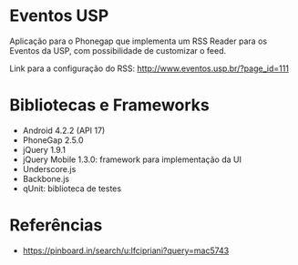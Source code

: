 # Eventos USP

Aplicação para o Phonegap que implementa um RSS Reader para os Eventos da USP, com possibilidade de customizar o feed.

Link para a configuração do RSS: http://www.eventos.usp.br/?page_id=111

# Bibliotecas e Frameworks

* Android 4.2.2 (API 17)
* PhoneGap 2.5.0
* jQuery 1.9.1
* jQuery Mobile 1.3.0: framework para implementação da UI
* Underscore.js
* Backbone.js
* qUnit: biblioteca de testes

# Referências

* https://pinboard.in/search/u:lfcipriani?query=mac5743

